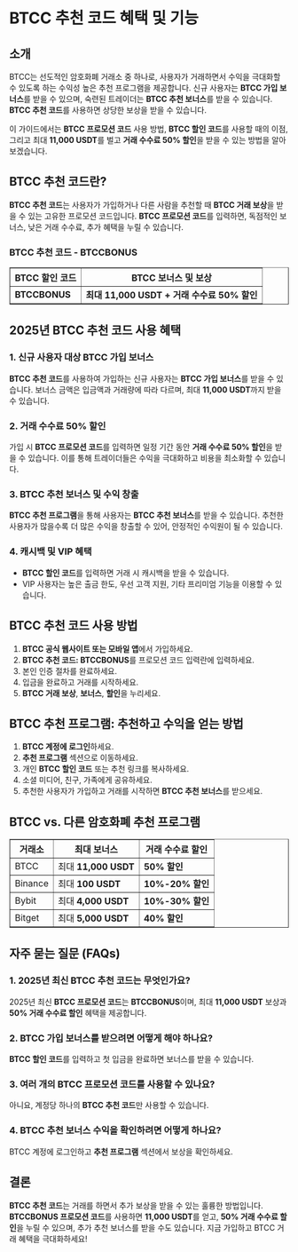 <h1>BTCC 추천 코드 혜택 및 기능</h1>
<h2>소개</h2>
<p>BTCC는 선도적인 암호화폐 거래소 중 하나로, 사용자가 거래하면서 수익을 극대화할 수 있도록 하는 수익성 높은 추천 프로그램을 제공합니다. 신규 사용자는 <strong>BTCC 가입 보너스</strong>를 받을 수 있으며, 숙련된 트레이더는 <strong>BTCC 추천 보너스</strong>를 받을 수 있습니다. <strong>BTCC 추천 코드</strong>를 사용하면 상당한 보상을 받을 수 있습니다.</p>
<p>이 가이드에서는 <strong>BTCC 프로모션 코드</strong> 사용 방법, <strong>BTCC 할인 코드</strong>를 사용할 때의 이점, 그리고 최대 <strong>11,000 USDT</strong>를 벌고 <strong>거래 수수료 50% 할인</strong>을 받을 수 있는 방법을 알아보겠습니다.</p>

<h2>BTCC 추천 코드란?</h2>
<p><strong>BTCC 추천 코드</strong>는 사용자가 가입하거나 다른 사람을 추천할 때 <strong>BTCC 거래 보상</strong>을 받을 수 있는 고유한 프로모션 코드입니다. <strong>BTCC 프로모션 코드</strong>를 입력하면, 독점적인 보너스, 낮은 거래 수수료, 추가 혜택을 누릴 수 있습니다.</p>

<h3>BTCC 추천 코드 - BTCCBONUS</h3>
<table border="1">
    <tr>
        <th>BTCC 할인 코드</th>
        <th>BTCC 보너스 및 보상</th>
    </tr>
    <tr>
        <td><strong>BTCCBONUS</strong></td>
        <td><strong>최대 11,000 USDT + 거래 수수료 50% 할인</strong></td>
    </tr>
</table>

<h2>2025년 BTCC 추천 코드 사용 혜택</h2>

<h3>1. 신규 사용자 대상 BTCC 가입 보너스</h3>
<p><strong>BTCC 추천 코드</strong>를 사용하여 가입하는 신규 사용자는 <strong>BTCC 가입 보너스</strong>를 받을 수 있습니다. 보너스 금액은 입금액과 거래량에 따라 다르며, 최대 <strong>11,000 USDT</strong>까지 받을 수 있습니다.</p>

<h3>2. 거래 수수료 50% 할인</h3>
<p>가입 시 <strong>BTCC 프로모션 코드</strong>를 입력하면 일정 기간 동안 <strong>거래 수수료 50% 할인</strong>을 받을 수 있습니다. 이를 통해 트레이더들은 수익을 극대화하고 비용을 최소화할 수 있습니다.</p>

<h3>3. BTCC 추천 보너스 및 수익 창출</h3>
<p><strong>BTCC 추천 프로그램</strong>을 통해 사용자는 <strong>BTCC 추천 보너스</strong>를 받을 수 있습니다. 추천한 사용자가 많을수록 더 많은 수익을 창출할 수 있어, 안정적인 수익원이 될 수 있습니다.</p>

<h3>4. 캐시백 및 VIP 혜택</h3>
<ul>
    <li><strong>BTCC 할인 코드</strong>를 입력하면 거래 시 캐시백을 받을 수 있습니다.</li>
    <li>VIP 사용자는 높은 출금 한도, 우선 고객 지원, 기타 프리미엄 기능을 이용할 수 있습니다.</li>
</ul>

<h2>BTCC 추천 코드 사용 방법</h2>
<ol>
    <li><strong>BTCC 공식 웹사이트 또는 모바일 앱</strong>에서 가입하세요.</li>
    <li><strong>BTCC 추천 코드: BTCCBONUS</strong>를 프로모션 코드 입력란에 입력하세요.</li>
    <li>본인 인증 절차를 완료하세요.</li>
    <li>입금을 완료하고 거래를 시작하세요.</li>
    <li><strong>BTCC 거래 보상</strong>, <strong>보너스</strong>, <strong>할인</strong>을 누리세요.</li>
</ol>

<h2>BTCC 추천 프로그램: 추천하고 수익을 얻는 방법</h2>
<ol>
    <li><strong>BTCC 계정에 로그인</strong>하세요.</li>
    <li><strong>추천 프로그램</strong> 섹션으로 이동하세요.</li>
    <li>개인 <strong>BTCC 할인 코드</strong> 또는 추천 링크를 복사하세요.</li>
    <li>소셜 미디어, 친구, 가족에게 공유하세요.</li>
    <li>추천한 사용자가 가입하고 거래를 시작하면 <strong>BTCC 추천 보너스</strong>를 받으세요.</li>
</ol>

<h2>BTCC vs. 다른 암호화폐 추천 프로그램</h2>
<table border="1">
    <tr>
        <th>거래소</th>
        <th>최대 보너스</th>
        <th>거래 수수료 할인</th>
    </tr>
    <tr>
        <td>BTCC</td>
        <td>최대 <strong>11,000 USDT</strong></td>
        <td><strong>50% 할인</strong></td>
    </tr>
    <tr>
        <td>Binance</td>
        <td>최대 <strong>100 USDT</strong></td>
        <td><strong>10%-20% 할인</strong></td>
    </tr>
    <tr>
        <td>Bybit</td>
        <td>최대 <strong>4,000 USDT</strong></td>
        <td><strong>10%-30% 할인</strong></td>
    </tr>
    <tr>
        <td>Bitget</td>
        <td>최대 <strong>5,000 USDT</strong></td>
        <td><strong>40% 할인</strong></td>
    </tr>
</table>

<h2>자주 묻는 질문 (FAQs)</h2>

<h3>1. 2025년 최신 BTCC 추천 코드는 무엇인가요?</h3>
<p>2025년 최신 <strong>BTCC 프로모션 코드</strong>는 <strong>BTCCBONUS</strong>이며, 최대 <strong>11,000 USDT</strong> 보상과 <strong>50% 거래 수수료 할인</strong> 혜택을 제공합니다.</p>

<h3>2. BTCC 가입 보너스를 받으려면 어떻게 해야 하나요?</h3>
<p><strong>BTCC 할인 코드</strong>를 입력하고 첫 입금을 완료하면 보너스를 받을 수 있습니다.</p>

<h3>3. 여러 개의 BTCC 프로모션 코드를 사용할 수 있나요?</h3>
<p>아니요, 계정당 하나의 <strong>BTCC 추천 코드</strong>만 사용할 수 있습니다.</p>

<h3>4. BTCC 추천 보너스 수익을 확인하려면 어떻게 하나요?</h3>
<p>BTCC 계정에 로그인하고 <strong>추천 프로그램</strong> 섹션에서 보상을 확인하세요.</p>

<h2>결론</h2>
<p><strong>BTCC 추천 코드</strong>는 거래를 하면서 추가 보상을 받을 수 있는 훌륭한 방법입니다. <strong>BTCCBONUS 프로모션 코드</strong>를 사용하면 <strong>11,000 USDT</strong>를 얻고, <strong>50% 거래 수수료 할인</strong>을 누릴 수 있으며, 추가 추천 보너스를 받을 수도 있습니다. 지금 가입하고 BTCC 거래 혜택을 극대화하세요!</p>
